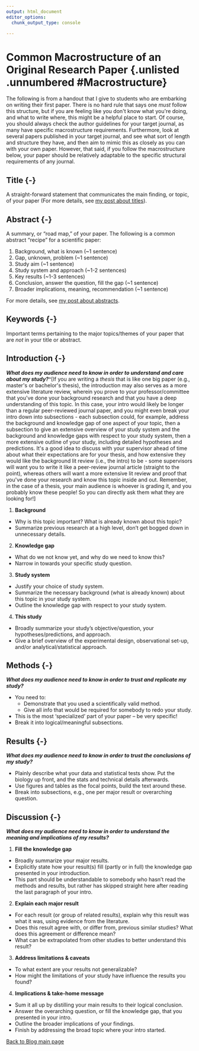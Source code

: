 ```yaml
---
output: html_document
editor_options:
  chunk_output_type: console

---
```





# Common Macrostructure of an Original Research Paper {.unlisted .unnumbered #Macrostructure}

The following is from a handout that I give to students who are embarking on writing their first paper. There is no hard rule that says one *must* follow this structure, but if you are feeling like you don't know what you're doing, and what to write where, this might be a helpful place to start. Of course, you should always check the author guidelines for your target journal, as many have specific macrostructure requirements. Furthermore, look at several papers published in your target journal, and see what sort of length and structure they have, and then aim to mimic this as closely as you can with your own paper. However, that said, if you follow the macrostructure below, your paper should be relatively adaptable to the specific structural requirements of any journal.

## Title {-}
A straight-forward statement that communicates the main finding, or topic, of your paper (For more details, see [my post about titles](#Titles)).

## Abstract {-}
A summary, or “road map,” of your paper. The following is a common abstract “recipe” for a scientific paper:

1.	Background, what is known (~1 sentence)
2.	Gap, unknown, problem (~1 sentence)
3.	Study aim (~1 sentence)
4.	Study system and approach (~1-2 sentences)
5.	Key results (~1-3 sentences)
6.	Conclusion, answer the question, fill the gap (~1 sentence)
7.	Broader implications, meaning, recommendation (~1 sentence)

For more details, see [my post about abstracts](#Abstracts).

## Keywords {-}
Important terms pertaining to the major topics/themes of your paper that are *not* in your title or abstract.

## Introduction {-} 
***What does my audience need to know in order to understand and care about my study?***^[If you are writing a *thesis* that is like one big paper (e.g., master's or bachelor's thesis), the introduction may also serves as a more extensive literature review, wherein you prove to your professor/committee that you've done your background research and that you have a deep understanding of this topic. In this case, your intro would likely be longer than a regular peer-reviewed journal paper, and you might even break your intro down into subsections - each subsection could, for example, address the background and knowledge gap of one aspect of your topic, then a subsection to give an extensive overview of your study system and the background and knowledge gaps with respect to your study system, then a more extensive outline of your study, including detailed hypotheses and predictions. It's a good idea to discuss with your supervisor ahead of time about what their expectations are for your thesis, and how extensive they would like the background lit review (i.e., the intro) to be - some supervisors will want you to write it like a peer-review journal article (straight to the point), whereas others will want a more extensive lit review and proof that you've done your research and know this topic inside and out. Remember, in the case of a thesis, your main audience is whoever is grading it, and you probably know these people! So you can directly ask them what they are looking for!]

1.	**Background**
 * Why is this topic important? What is already known about this topic? 
 * Summarize previous research at a high level, don’t get bogged down in unnecessary details.
2.	**Knowledge gap**
 * What do we not know yet, and why do we need to know this? 
 * Narrow in towards your specific study question.
3.	**Study system**
 * Justify your choice of study system.
 * Summarize the necessary background (what is already known) about this topic in your study system.
 * Outline the knowledge gap with respect to your study system.
4.	**This study**
 * Broadly summarize your study’s objective/question, your hypotheses/predictions, and approach.
 * Give a brief overview of the experimental design, observational set-up, and/or analytical/statistical approach.

## Methods {-}
***What does my audience need to know in order to trust and replicate my study?***

 * You need to:
   + Demonstrate that you used a scientifically valid method.
   + Give all info that would be required for somebody to redo your study.
 * This is the most ‘specialized’ part of your paper – be very specific!
 * Break it into logical/meaningful subsections.

## Results {-}
***What does my audience need to know in order to trust the conclusions of my study?***

 * Plainly describe what your data and statistical tests show. Put the biology up front, and the stats and technical details afterwards.
 * Use figures and tables as the focal points, build the text around these.
 * Break into subsections, e.g., one per major result or overarching question.

## Discussion {-}
***What does my audience need to know in order to understand the meaning and implications of my results?***

1.	**Fill the knowledge gap**
 * Broadly summarize your major results.
 * Explicitly state how your result(s) fill (partly or in full) the knowledge gap presented in your introduction.
 * This part should be understandable to somebody who hasn’t read the methods and results, but rather has skipped straight here after reading the last paragraph of your intro.
2.	**Explain each major result**
 * For each result (or group of related results), explain why this result was what it was, using evidence from the literature.
 * Does this result agree with, or differ from, previous similar studies? What does this agreement or difference mean?
 * What can be extrapolated from other studies to better understand this result?
3.	**Address limitations & caveats**
 * To what extent are your results not generalizable? 
 * How might the limitations of your study have influence the results you found?
4.	**Implications & take-home message**
 * Sum it all up by distilling your main results to their logical conclusion.
 * Answer the overarching question, or fill the knowledge gap, that you presented in your intro.
 * Outline the broader implications of your findings.
 * Finish by addressing the broad topic where your intro started.

[Back to Blog main page](#blog_main)  
